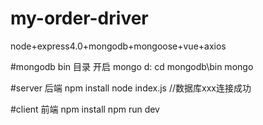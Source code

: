 # my-order-driver
node+express4.0+mongodb+mongoose+vue+axios

#mongodb bin 目录 开启 mongo
d:
cd mongodb\bin 
mongo  

#server  后端 
npm install 
node index.js
//数据库xxx连接成功  

#client  前端
npm install 
npm run dev  
